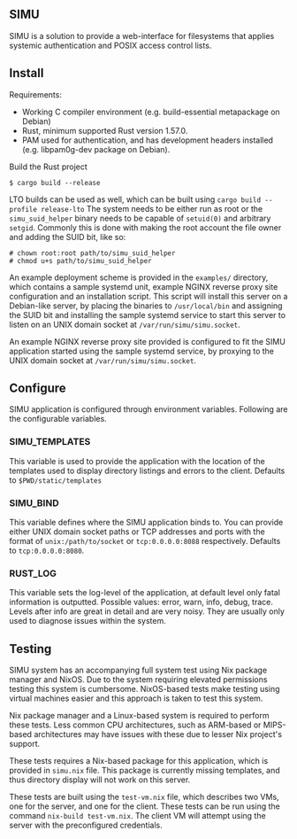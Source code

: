 ## SIMU
SIMU is a solution to provide a web-interface for filesystems that applies systemic authentication and POSIX access control lists.

## Install

Requirements:
- Working C compiler environment (e.g. build-essential metapackage on Debian)
- Rust, minimum supported Rust version 1.57.0.
- PAM used for authentication, and has development headers installed (e.g. libpam0g-dev package on Debian).

Build the Rust project
```
$ cargo build --release
```
LTO builds can be used as well, which can be built using `cargo build --profile release-lto`
The system needs to be either run as root or the `simu_suid_helper` binary needs to be capable of `setuid(0)` and arbitrary `setgid`.
Commonly this is done with making the root account the file owner and adding the SUID bit, like so:
```
# chown root:root path/to/simu_suid_helper
# chmod u+s path/to/simu_suid_helper
```

An example deployment scheme is provided in the `examples/` directory, which contains a sample systemd unit, example NGINX reverse proxy site configuration and an installation script.
This script will install this server on a Debian-like server, by placing the binaries to `/usr/local/bin` and assigning the SUID bit and installing the sample systemd service to start this server to listen on an UNIX domain socket at `/var/run/simu/simu.socket`.

An example NGINX reverse proxy site provided is configured to fit the SIMU application started using the sample systemd service, by proxying to the UNIX domain socket at `/var/run/simu/simu.socket`.

## Configure

SIMU application is configured through environment variables.
Following are the configurable variables.

### SIMU_TEMPLATES
This variable is used to provide the application with the location of the templates used to display directory listings and errors to the client.
Defaults to `$PWD/static/templates`

### SIMU_BIND
This variable defines where the SIMU application binds to.
You can provide either UNIX domain socket paths or TCP addresses and ports with the format of `unix:/path/to/socket` or `tcp:0.0.0.0:8088` respectively.
Defaults to `tcp:0.0.0.0:8080`.

### RUST_LOG
This variable sets the log-level of the application, at default level only fatal information is outputted.
Possible values: error, warn, info, debug, trace.
Levels after info are great in detail and are very noisy.
They are usually only used to diagnose issues within the system.


## Testing

SIMU system has an accompanying full system test using Nix package manager and NixOS.
Due to the system requiring elevated permissions testing this system is cumbersome.
NixOS-based tests make testing using virtual machines easier and this approach is taken to test this system.

Nix package manager and a Linux-based system is required to perform these tests.
Less common CPU architectures, such as ARM-based or MIPS-based architectures may have issues with these due to lesser Nix project's support.

These tests requires a Nix-based package for this application, which is provided in `simu.nix` file.
This package is currently missing templates, and thus directory display will not work on this server.

These tests are built using the `test-vm.nix` file, which describes two VMs, one for the server, and one for the client.
These tests can be run using the command `nix-build test-vm.nix`.
The client VM will attempt using the server with the preconfigured credentials.
